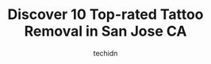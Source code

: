 ---
layout: ampstory
image: https://i0.wp.com/www.depkes.org/wp-content/uploads/2023/06/tattoo-removal-0-in-san-jose-ca-1685773753.jpeg?resize=640,853
author: techidn
featured: false
description: Discover the impressive array of Tattoo Removal options in San Jose CA, where you can find 10 of the largest Tattoo Removal establishments in the area. From renowned classics to hidden gems,
title: Discover 10 Top-rated Tattoo Removal in San Jose CA
cover:
   title: Discover 10 Top-rated Tattoo Removal in San Jose CA
   subtitle: Rickpate
   background: https://www.depkes.org/wp-content/uploads/2023/06/tattoo-removal-0-in-san-jose-ca-1685773753.jpeg

pages: 
 - layout: thirds
   top: <h1>#1 LaserAway</h1>
   bottom: "<p>I love coming in to see the beautiful ladies and am always treated amazingly! Taylor is my favorite person to be greeted by and cared for; her personality is genuine and </p>"
   background: https://www.depkes.org/wp-content/uploads/2023/06/tattoo-removal-1-in-san-jose-ca-1685773754.jpeg
   backgroundblur: true
 - layout: thirds
   top: <h1>#2 LaserAway</h1>
   bottom: "<p>Went in for my first clear and brilliant treatment! The whole staff made me feel so comfortable since I was nervous for my first treatment. Mateo, Maggie and Ale were all</p>"
   background: https://www.depkes.org/wp-content/uploads/2023/06/tattoo-removal-2-in-san-jose-ca-1685773754.jpeg
   cta:
      link: https://www.depkes.org/blog/discover-10-top-rated-tattoo-removal-in-san-jose-ca/
      text: Discover 10 Top-rated Tattoo Removal in San Jose CA
 - layout: thirds
   top: <h1>#3 Removery Tattoo Removal & Fading</h1>
   bottom: "<p>1158 Jacklin Rd, Milpitas, CA 95035, United States</p>"
   background: https://www.depkes.org/wp-content/uploads/2023/06/tattoo-removal-3-in-san-jose-ca-1685773754.jpeg
   cta:
      link: https://www.depkes.org/blog/discover-10-top-rated-tattoo-removal-in-san-jose-ca/
      text: Discover 10 Top-rated Tattoo Removal in San Jose CA
 - layout: thirds
   top: <h1>#4 MARS Ink Tattoo Studio</h1>
   bottom: "<p>1884 W San Carlos St, San Jose, CA 95128, United States</p>"
   background: https://images.unsplash.com/photo-1527067829737-402993088e6b?ixlib=rb-4.0.3&ixid=MnwxMjA3fDB8MHxwaG90by1wYWdlfHx8fGVufDB8fHx8&auto=format&fit=crop&w=640&h=853&q=80
   cta:
      link: https://www.depkes.org/blog/discover-10-top-rated-tattoo-removal-in-san-jose-ca/
      text: Discover 10 Top-rated Tattoo Removal in San Jose CA
 - layout: thirds
   top: <h1>#5 Rani V. Ramachandran M.D - Skin Care Clinic in San Jose</h1>
   bottom: "<p>2081 Forest Ave #1, San Jose, CA 95128, United States</p>"
   background: https://images.unsplash.com/photo-1567095761054-7a02e69e5c43?ixlib=rb-4.0.3&ixid=MnwxMjA3fDB8MHxwaG90by1wYWdlfHx8fGVufDB8fHx8&auto=format&fit=crop&w=640&h=853&q=80
   cta:
      link: https://www.depkes.org/blog/discover-10-top-rated-tattoo-removal-in-san-jose-ca/
      text: Discover 10 Top-rated Tattoo Removal in San Jose CA
 - layout: thirds
   top: <h1>#6 Removery Tattoo Removal & Fading</h1>
   bottom: "<p>5180 Stevens Creek Blvd #20, San Jose, CA 95129, United States</p>"
   background: https://images.unsplash.com/photo-1462556791646-c201b8241a94?ixlib=rb-4.0.3&ixid=MnwxMjA3fDB8MHxwaG90by1wYWdlfHx8fGVufDB8fHx8&auto=format&fit=crop&w=640&h=853&q=80
   cta:
      link: https://www.depkes.org/blog/discover-10-top-rated-tattoo-removal-in-san-jose-ca/
      text: Discover 10 Top-rated Tattoo Removal in San Jose CA
 - layout: thirds
   top: <h1>#7 New Skin Tattoo Removal</h1>
   bottom: "<p>2360 McKee Rd Suite #8, San Jose, CA 95116, United States</p>"
   background: https://images.unsplash.com/photo-1527066579998-dbbae57f45ce?ixlib=rb-4.0.3&ixid=MnwxMjA3fDB8MHxwaG90by1wYWdlfHx8fGVufDB8fHx8&auto=format&fit=crop&w=640&h=853&q=80
   cta:
      link: https://www.depkes.org/blog/discover-10-top-rated-tattoo-removal-in-san-jose-ca/
      text: Discover 10 Top-rated Tattoo Removal in San Jose CA
 - layout: thirds
   middle: Continue reading...
   background: https://images.unsplash.com/photo-1604871000636-074fa5117945?ixlib=rb-4.0.3&ixid=MnwxMjA3fDB8MHxwaG90by1wYWdlfHx8fGVufDB8fHx8&auto=format&fit=crop&w=640&h=853&q=80
   cta:
      link: https://www.depkes.org/blog/discover-10-top-rated-tattoo-removal-in-san-jose-ca/
      text: Discover 10 Top-rated Tattoo Removal in San Jose CA
      
---